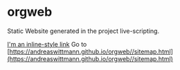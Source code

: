# orgweb
Static Website generated in the project live-scripting.

[I'm an inline-style link](https://www.google.com)
Go to [https://andreaswittmann.github.io/orgweb//sitemap.html](https://andreaswittmann.github.io/orgweb//sitemap.html)

